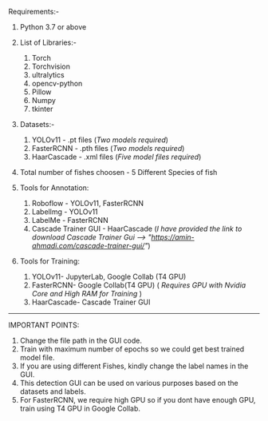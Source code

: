 Requirements:-
1) Python 3.7 or above
   
2) List of Libraries:-
   1) Torch 
   2) Torchvision
   3) ultralytics
   4) opencv-python
   5) Pillow
   6) Numpy
   7) tkinter
  
3) Datasets:-
   1) YOLOv11 - .pt files (*Two models required*)
   2) FasterRCNN - .pth files (*Two models required*)
   3) HaarCascade - .xml files (*Five model files required*)

4) Total number of fishes choosen - 5 Different Species of fish

5) Tools for Annotation:
   1) Roboflow - YOLOv11, FasterRCNN
   2) Labellmg - YOLOv11
   3) LabelMe - FasterRCNN
   4) Cascade Trainer GUI - HaarCascade
(*I have provided the link to download Cascade Trainer Gui --> "https://amin-ahmadi.com/cascade-trainer-gui/"*)

6) Tools for Training:
   1) YOLOv11- JupyterLab, Google Collab (T4 GPU) 
   2) FasterRCNN- Google Collab(T4 GPU) ( *Requires GPU with Nvidia Core and High RAM for Training* )
   3) HaarCascade- Cascade Trainer GUI
      
____________________________________________________________________________________________________________________
IMPORTANT POINTS:
1) Change the file path in the GUI code.
2) Train with maximum number of epochs so we could get best trained model file.
3) If you are using different Fishes, kindly change the label names in the GUI.
4) This detection GUI can be used on various purposes based on the datasets and labels.
5) For FasterRCNN, we require high GPU so if you dont have enough GPU, train using T4 GPU in Google Collab.
